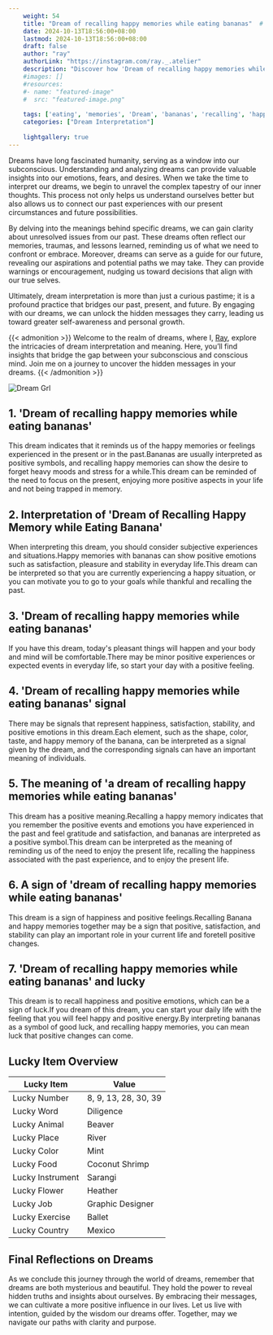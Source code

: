 ```yaml
---
    weight: 54
    title: "Dream of recalling happy memories while eating bananas"  # Assuming 'title' column exists
    date: 2024-10-13T18:56:00+08:00
    lastmod: 2024-10-13T18:56:00+08:00
    draft: false
    author: "ray"
    authorLink: "https://instagram.com/ray._.atelier"
    description: "Discover how 'Dream of recalling happy memories while eating bananas' can interpret your future and uncover its significant meanings in your life."
    #images: []
    #resources:
    #- name: "featured-image"
    #  src: "featured-image.png"
    
    tags: ['eating', 'memories', 'Dream', 'bananas', 'recalling', 'happy', 'of', 'while']
    categories: ["Dream Interpretation"]
    
    lightgallery: true
---
```

    
Dreams have long fascinated humanity, serving as a window into our subconscious. Understanding and analyzing dreams can provide valuable insights into our emotions, fears, and desires. When we take the time to interpret our dreams, we begin to unravel the complex tapestry of our inner thoughts. This process not only helps us understand ourselves better but also allows us to connect our past experiences with our present circumstances and future possibilities.

By delving into the meanings behind specific dreams, we can gain clarity about unresolved issues from our past. These dreams often reflect our memories, traumas, and lessons learned, reminding us of what we need to confront or embrace. Moreover, dreams can serve as a guide for our future, revealing our aspirations and potential paths we may take. They can provide warnings or encouragement, nudging us toward decisions that align with our true selves.

Ultimately, dream interpretation is more than just a curious pastime; it is a profound practice that bridges our past, present, and future. By engaging with our dreams, we can unlock the hidden messages they carry, leading us toward greater self-awareness and personal growth.

{{< admonition >}}
Welcome to the realm of dreams, where I, [Ray](https://instagram.com/ray._.atelier), explore the intricacies of dream interpretation and meaning. Here, you’ll find insights that bridge the gap between your subconscious and conscious mind. Join me on a journey to uncover the hidden messages in your dreams.
{{< /admonition >}}

![Dream Grl](https://cdn.pixabay.com/photo/2017/11/02/03/35/gothic-2910057_1280.jpg "Dream Grl")

## 1. 'Dream of recalling happy memories while eating bananas'
This dream indicates that it reminds us of the happy memories or feelings experienced in the present or in the past.Bananas are usually interpreted as positive symbols, and recalling happy memories can show the desire to forget heavy moods and stress for a while.This dream can be reminded of the need to focus on the present, enjoying more positive aspects in your life and not being trapped in memory.

## 2. Interpretation of 'Dream of Recalling Happy Memory while Eating Banana'
When interpreting this dream, you should consider subjective experiences and situations.Happy memories with bananas can show positive emotions such as satisfaction, pleasure and stability in everyday life.This dream can be interpreted so that you are currently experiencing a happy situation, or you can motivate you to go to your goals while thankful and recalling the past.

## 3. 'Dream of recalling happy memories while eating bananas'
If you have this dream, today's pleasant things will happen and your body and mind will be comfortable.There may be minor positive experiences or expected events in everyday life, so start your day with a positive feeling.

## 4. 'Dream of recalling happy memories while eating bananas' signal
There may be signals that represent happiness, satisfaction, stability, and positive emotions in this dream.Each element, such as the shape, color, taste, and happy memory of the banana, can be interpreted as a signal given by the dream, and the corresponding signals can have an important meaning of individuals.

## 5. The meaning of 'a dream of recalling happy memories while eating bananas'
This dream has a positive meaning.Recalling a happy memory indicates that you remember the positive events and emotions you have experienced in the past and feel gratitude and satisfaction, and bananas are interpreted as a positive symbol.This dream can be interpreted as the meaning of reminding us of the need to enjoy the present life, recalling the happiness associated with the past experience, and to enjoy the present life.

## 6. A sign of 'dream of recalling happy memories while eating bananas'
This dream is a sign of happiness and positive feelings.Recalling Banana and happy memories together may be a sign that positive, satisfaction, and stability can play an important role in your current life and foretell positive changes.

## 7. 'Dream of recalling happy memories while eating bananas' and lucky
This dream is to recall happiness and positive emotions, which can be a sign of luck.If you dream of this dream, you can start your daily life with the feeling that you will feel happy and positive energy.By interpreting bananas as a symbol of good luck, and recalling happy memories, you can mean luck that positive changes can come.

## Lucky Item Overview
| Lucky Item          | Value              |
|---------------|--------------------|
| Lucky Number        | 8, 9, 13, 28, 30, 39  |
| Lucky Word          | Diligence |
| Lucky Animal        | Beaver |
| Lucky Place         | River     |
| Lucky Color         | Mint     |
| Lucky Food          | Coconut Shrimp      |
| Lucky Instrument    | Sarangi |
| Lucky Flower        | Heather    |
| Lucky Job           | Graphic Designer       |
| Lucky Exercise      | Ballet  |
| Lucky Country       | Mexico    |


##  Final Reflections on Dreams

As we conclude this journey through the world of dreams, remember that dreams are both mysterious and beautiful. They hold the power to reveal hidden truths and insights about ourselves. By embracing their messages, we can cultivate a more positive influence in our lives. Let us live with intention, guided by the wisdom our dreams offer. Together, may we navigate our paths with clarity and purpose.
